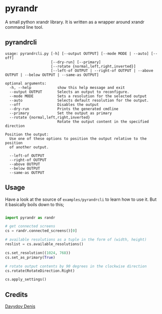 pyrandr
=========

A small python xrandr library. It is written as a wrapper around xrandr command line tool.


pyrandrcli
----------

```
usage: pyrandrcli.py [-h] [--output OUTPUT] [--mode MODE | --auto] [--off]
                     [--dry-run] [--primary]
                     [--rotate {normal,left,right,inverted}]
                     [--left-of OUTPUT | --right-of OUTPUT | --above OUTPUT | --below OUTPUT | --same-as OUTPUT]

optional arguments:
  -h, --help            show this help message and exit
  --output OUTPUT       Selects an output to reconfigure.
  --mode MODE           Sets a resolution for the selected output
  --auto                Selects default resolution for the output.
  --off                 Disables the output
  --dry-run             Prints the generated cmdline
  --primary             Set the output as primary
  --rotate {normal,left,right,inverted}
                        Rotate the output content in the specified direction

Position the output:
  Use one of these options to position the output relative to the position
  of another output.

  --left-of OUTPUT
  --right-of OUTPUT
  --above OUTPUT
  --below OUTPUT
  --same-as OUTPUT

```

Usage
-----

Have a look at the source of `examples/pyrandrcli` to learn how to use it.
But it basically boils down to this;

```python

import pyrandr as randr

# get connected screens
cs = randr.connected_screens()[0]

# available resolutions as a tuple in the form of (width, height)
reslist = cs.available_resolutions()

cs.set_resolution((1024, 768))
cs.set_as_primary(True)

# rotate output contents by 90 degrees in the clockwise direction
cs.rotate(RotateDirection.Right)

cs.apply_settings()

```

Credits
-------

[Davydov Denis](https://github.com/dadmoscow)
